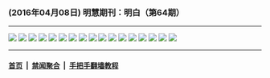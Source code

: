 ### (2016年04月08日) 明慧期刊：明白（第64期）

---

<img src="http://qikan.minghui.org/mhqkpage/qikanimage/2016/04/07/mingbai-64-2in1-read-online1.png"/> 

<img src="http://qikan.minghui.org/mhqkpage/qikanimage/2016/04/07/mingbai-64-2in1-read-online2.png"/> 

<img src="http://qikan.minghui.org/mhqkpage/qikanimage/2016/04/07/mingbai-64-2in1-read-online3.png"/> 

<img src="http://qikan.minghui.org/mhqkpage/qikanimage/2016/04/07/mingbai-64-2in1-read-online4.png"/> 

<img src="http://qikan.minghui.org/mhqkpage/qikanimage/2016/04/07/mingbai-64-2in1-read-online5.png"/> 

<img src="http://qikan.minghui.org/mhqkpage/qikanimage/2016/04/07/mingbai-64-2in1-read-online6.png"/> 

<img src="http://qikan.minghui.org/mhqkpage/qikanimage/2016/04/07/mingbai-64-2in1-read-online7.png"/> 

<img src="http://qikan.minghui.org/mhqkpage/qikanimage/2016/04/07/mingbai-64-2in1-read-online8.png"/> 

<img src="http://qikan.minghui.org/mhqkpage/qikanimage/2016/04/07/mingbai-64-2in1-read-online9.png"/> 

<img src="http://qikan.minghui.org/mhqkpage/qikanimage/2016/04/07/mingbai-64-2in1-read-online10.png"/> 

<img src="http://qikan.minghui.org/mhqkpage/qikanimage/2016/04/07/mingbai-64-2in1-read-online11.png"/> 

<img src="http://qikan.minghui.org/mhqkpage/qikanimage/2016/04/07/mingbai-64-2in1-read-online12.png"/> 

<img src="http://qikan.minghui.org/mhqkpage/qikanimage/2016/04/07/mingbai-64-2in1-read-online13.png"/> 

<img src="http://qikan.minghui.org/mhqkpage/qikanimage/2016/04/07/mingbai-64-2in1-read-online14.png"/> 

<img src="http://qikan.minghui.org/mhqkpage/qikanimage/2016/04/07/mingbai-64-2in1-read-online15.png"/> 

<img src="http://qikan.minghui.org/mhqkpage/qikanimage/2016/04/07/mingbai-64-2in1-read-online16.png"/> 

<img src="http://qikan.minghui.org/mhqkpage/qikanimage/2016/04/07/mingbai-64-2in1-read-online17.png"/> 



---

#### [首页](../../../..) &nbsp;|&nbsp; [禁闻聚合](https://github.com/gfw-breaker/banned-news) &nbsp;|&nbsp; [手把手翻墙教程](https://github.com/gfw-breaker/guides) 
